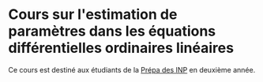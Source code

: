 # Cours sur l'estimation de paramètres dans les équations différentielles ordinaires linéaires

Ce cours est destiné aux étudiants de la [Prépa des INP](https://www.la-prepa-des-inp.fr) en deuxième année.
